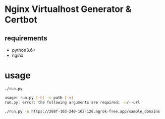 # Nginx Virtualhost Generator & Certbot

## requirements

- python3.6+
- nginx

# usage

```bash
./run.py

usage: run.py [-h] -u path [-v]
run.py: error: the following arguments are required: -u/--url
```

```bash
./run.py -u https://268f-103-240-162-120.ngrok-free.app/sample_domains.json --verbose
```
